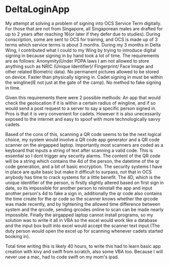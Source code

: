 # DeltaLoginApp
My attempt at solving a problem of signing into OCS Service Term digitally.
For those that are not from Singapore, all Singaporean males are drafted for up to 2 years after reaching 16(or later if they defer due to studies). During conscription, some are sent to OCS for training, and OCS is made up of 3 terms which service terms is about 3 months. During my 3 months in Delta Wing, I contributed what I could to my Wing by trying to introduce digital signing in because signing in by hand took a lot of time. 
The requirements are as follows:
Anonymity(Under PDPA laws I am not allowed to store anything such as NRIC (Unique Identifier)/ Fingerprint/ Face Image and other related Biometric data).
No permanent pictures allowed to be stored on device.
Faster than physically signing in.
Cadet signing in must be within the wingline(IE not just at the gate of the camp).
No method to fake signing in time.

Given this requirements there were 2 possible methods:
An app that would check the geolocation if it is within a certain radius of wingline, and if so would send a post request to a server to say a specific person signed in. Pros is that it is very convenient for cadets. However it is also unecessarily exposed to the internet and easy to spoof with more technologically savvy cadets.

Based of the cons of this, scanning a QR code seems to be the next logical choice, my system would involve a QR code app generator and a QR code scanner on the airgapped laptop. Importantly most scanners are coded as a keyboard that inputs a string of text after scanning a valid code. This is essential so I dont trigger any security alarms. The content of the QR code will be a string which contains the 4d of the person, the datetime of the qr code generation, and a bit of basic encryption. The security systems I have in place are quite basic but make it difficult to surpass, not that in OCS anybody has time to crack systems for a little benefit. The 4D, which is the unique identifier of the person, is firstly slightly altered based on first sign in date, so its impossible for another person to reinstall the app and input another person's 4d to fake a sign in, additionally the qr code also contains the time create for the qr code so the scanner knows whether the qrcode was made recently, and by tightening the allowed time difference between system and the qrcode, sending qrcodes online to scan can be made nearly impossible. Finally the airgapped laptop cannot install programs, so my solution was to write it all in VBA so the excel would work like a database and the input box built into excel would accept the scanner text input.(The duty person would open the excel up for scanning whenever cadets started booking in).

Total time writing this is likely 40 hours, to write this had to learn basic app creation with kivy and swift from scratch, also some VBA too. Because I will never use a mac, had to code swift on my mom's ipad.
